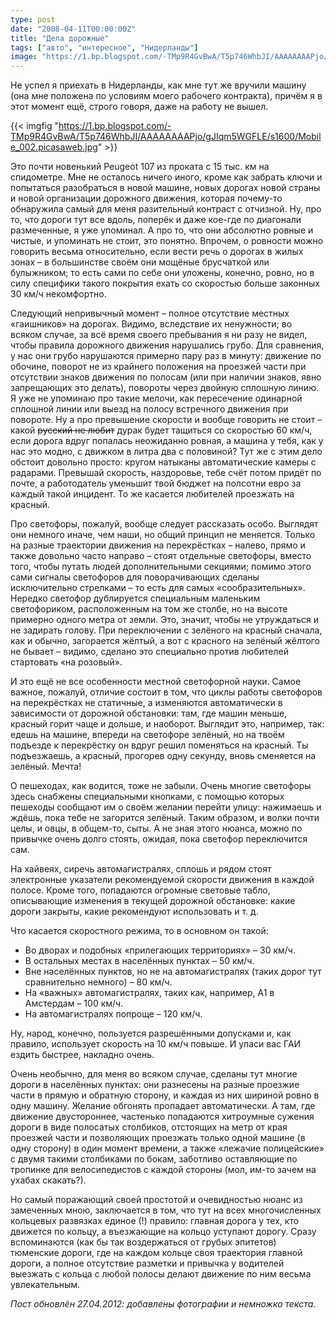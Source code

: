 ```yaml
---
type: post
date: "2008-04-11T00:00:00Z"
title: "Дела дорожные"
tags: ["авто", "интересное", "Нидерланды"]
image: "https://1.bp.blogspot.com/-TMp9R4GvBwA/T5p746WhbJI/AAAAAAAAPjo/gJIqm5WGFLE/s1600/Mobile_002.picasaweb.jpg"
---
```


Не успел я приехать в Нидерланды, как мне тут же вручили машину (она мне положена по условиям моего рабочего контракта), причём я в этот момент ещё, строго говоря, даже на работу не вышел.

<!--more-->

{{< imgfig "https://1.bp.blogspot.com/-TMp9R4GvBwA/T5p746WhbJI/AAAAAAAAPjo/gJIqm5WGFLE/s1600/Mobile_002.picasaweb.jpg" >}}

Это почти новенький Peugeot 107 из проката с 15&nbsp;тыс.&nbsp;км на спидометре. Мне не осталось ничего иного, кроме как забрать ключи и попытаться разобраться в новой машине, новых дорогах новой страны и новой организации дорожного движения, которая почему-то обнаружила самый для меня разительный контраст с отчизной. Ну, про то, что дороги тут все вдоль, поперёк и даже кое-где по диагонали размеченные, я уже упоминал. А про то, что они абсолютно ровные и чистые, и упоминать не стоит, это понятно. Впрочем, о ровности можно говорить весьма относительно, если вести речь о дорогах в жилых зонах – в большинстве своём они мощёные брусчаткой или булыжником; то есть сами по себе они уложены, конечно, ровно, но в силу специфики такого покрытия ехать со скоростью больше законных 30 км/ч некомфортно.

Следующий непривычный момент – полное отсутствие местных «гаишников» на дорогах. Видимо, вследствие их ненужности; во всяком случае, за всё время своего пребывания я ни разу не видел, чтобы правила дорожного движения нарушались грубо. Для сравнения, у нас они грубо нарушаются примерно пару раз в минуту: движение по обочине, поворот не из крайнего положения на проезжей части при отсутствии знаков движения по полосам (или при наличии знаков, явно запрещающих это делать), повороты через двойную сплошную линию. Я уже не упоминаю про такие мелочи, как пересечение одинарной сплошной линии или выезд на полосу встречного движения при повороте. Ну а про превышение скорости и вообще говорить не стоит – какой ~~русский не любит~~ дурак будет тащиться со скоростью 60 км/ч, если дорога вдруг попалась неожиданно ровная, а машина у тебя, как у нас это модно, с движком в литра два с половиной? Тут же с этим дело обстоит довольно просто: кругом натыканы автоматические камеры с радарами. Превышай скорость, наздоровье, тебе счёт потом придёт по почте, а работодатель уменьшит твой бюджет на полсотни евро за каждый такой инцидент. То же касается любителей проезжать на красный.

Про светофоры, пожалуй, вообще следует рассказать особо. Выглядят они немного иначе, чем наши, но общий принцип не меняется. Только на разные траектории движения на перекрёстках – налево, прямо и также довольно часто направо – стоят отдельные светофоры, вместо того, чтобы путать людей дополнительными секциями; помимо этого сами сигналы светофоров для поворачивающих сделаны исключительно стрелками – то есть для самых «сообразительных». Нередко светофор дублируется специальным маленьким светофориком, расположенным на том же столбе, но на высоте примерно одного метра от земли. Это, значит, чтобы не утруждаться и не задирать голову. При переключении с зелёного на красный сначала, как и обычно, загорается жёлтый, а вот с красного на зелёный жёлтого не бывает – видимо, сделано это специально против любителей стартовать «на розовый».

И это ещё не все особенности местной светофорной науки. Самое важное, пожалуй, отличие состоит в том, что циклы работы светофоров на перекрёстках не статичные, а изменяются автоматически в зависимости от дорожной обстановки: там, где машин меньше, красный горит чаще и дольше, и наоборот. Выглядит это, например, так: едешь на машине, впереди на светофоре зелёный, но на твоём подъезде к перекрёстку он вдруг решил поменяться на красный. Ты подъезжаешь, а красный, прогорев одну секунду, вновь сменяется на зелёный. Мечта!

О пешеходах, как водится, тоже не забыли. Очень многие светофоры здесь снабжены специальными кнопками, с помощью которых пешеходы сообщают им о своём желании перейти улицу: нажимаешь и ждёшь, пока тебе не загорится зелёный. Таким образом, и волки почти целы, и овцы, в общем-то, сыты. А не зная этого нюанса, можно по привычке очень долго стоять, ожидая, пока светофор переключится сам.

На хайвеях, сиречь автомагистралях, сплошь и рядом стоят электронные указатели рекомендуемой скорости движения в каждой полосе. Кроме того, попадаются огромные световые табло, описывающие изменения в текущей дорожной обстановке: какие дороги закрыты, какие рекомендуют использовать и т. д.

Что касается скоростного режима, то в основном он такой:

 * Во дворах и подобных «прилегающих территориях» – 30 км/ч.
 * В остальных местах в населённых пунктах – 50 км/ч.
 * Вне населённых пунктов, но не на автомагистралях (таких дорог тут сравнительно немного) – 80 км/ч.
 * На «важных» автомагистралях, таких как, например, A1 в Амстердам – 100 км/ч.
 * На автомагистралях попроще – 120 км/ч.

Ну, народ, конечно, пользуется разрешёнными допусками и, как правило, использует скорость на 10 км/ч повыше. И упаси вас ГАИ ездить быстрее, накладно очень.

Очень необычно, для меня во всяком случае, сделаны тут многие дороги в населённых пунктах: они разнесены на разные проезжие части в прямую и обратную сторону, и каждая из них шириной ровно в одну машину. Желание обгонять пропадает автоматически. А там, где движение двустороннее, частенько попадаются хитроумные сужения дороги в виде полосатых столбиков, отстоящих на метр от края проезжей части и позволяющих проезжать только одной машине (в одну сторону) в один момент времени, а также «лежачие полицейские» с двумя такими столбиками по бокам, заботливо оставляющие по тропинке для велосипедистов с каждой стороны (мол, им-то зачем на ухабах скакать?).

Но самый поражающий своей простотой и очевидностью нюанс из замеченных мною, заключается в том, что тут на всех многочисленных кольцевых развязках единое (!) правило: главная дорога у тех, кто движется по кольцу, а въезжающие на кольцо уступают дорогу. Сразу вспоминаются (как бы так воздержаться от грубых эпитетов) тюменские дороги, где на каждом кольце своя траектория главной дороги, а полное отсутствие разметки и привычка у водителей выезжать с кольца с любой полосы делают движение по ним весьма увлекательным.

*Пост обновлён 27.04.2012: добавлены фотографии и немножко текста.*

